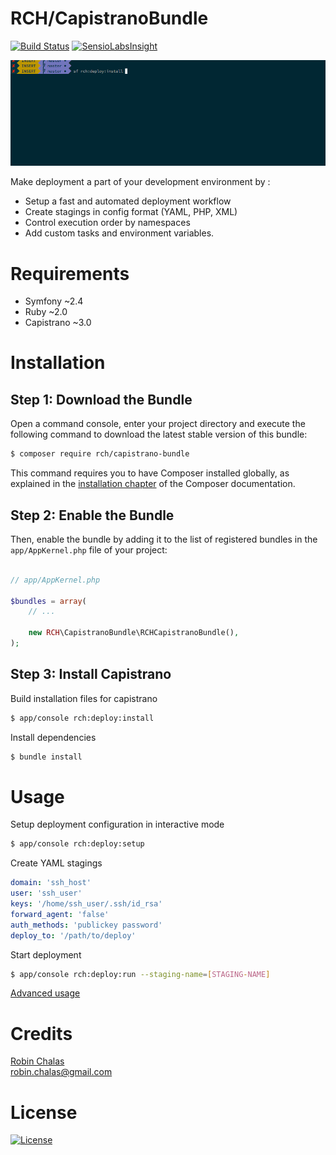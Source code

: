 # RCH/CapistranoBundle

[![Build Status](https://travis-ci.org/chalasr/RCHCapistranoBundle.svg?branch=master)](https://travis-ci.org/chalasr/RCHCapistranoBundle)
[![SensioLabsInsight](https://insight.sensiolabs.com/projects/a1b5a249-e656-4a0f-af57-77f8f84f2e74/mini.png)](https://insight.sensiolabs.com/projects/a1b5a249-e656-4a0f-af57-77f8f84f2e74)

![](https://raw.githubusercontent.com/chalasr/CapistranoBundle/master/Resources/public/SCREENCAST.gif)

Make deployment a part of your development environment by :
- Setup a fast and automated deployment workflow
- Create stagings in config format (YAML, PHP, XML)
- Control execution order by namespaces
- Add custom tasks and environment variables.

Requirements
============

- Symfony ~2.4
- Ruby ~2.0
- Capistrano ~3.0

Installation
============

Step 1: Download the Bundle
---------------------------

Open a command console, enter your project directory and execute the
following command to download the latest stable version of this bundle:

```bash
$ composer require rch/capistrano-bundle
```

This command requires you to have Composer installed globally, as explained
in the [installation chapter](https://getcomposer.org/doc/00-intro.md)
of the Composer documentation.

Step 2: Enable the Bundle
-------------------------

Then, enable the bundle by adding it to the list of registered bundles
in the `app/AppKernel.php` file of your project:

```php

// app/AppKernel.php

$bundles = array(
    // ...

    new RCH\CapistranoBundle\RCHCapistranoBundle(),
);
```

Step 3: Install Capistrano
-------------------------

Build installation files for capistrano
```bash
$ app/console rch:deploy:install
```

Install dependencies
```bash
$ bundle install
```

Usage
======

Setup deployment configuration in interactive mode  
```bash
$ app/console rch:deploy:setup
```

Create YAML stagings  
```yaml
domain: 'ssh_host'
user: 'ssh_user'
keys: '/home/ssh_user/.ssh/id_rsa'
forward_agent: 'false'
auth_methods: 'publickey password'
deploy_to: '/path/to/deploy'

```

Start deployment  
```bash
$ app/console rch:deploy:run --staging-name=[STAGING-NAME]
```

[Advanced usage](https://github.com/capistrano/capistrano#usage)

Credits
=======

[Robin Chalas](https://github.com/chalasr)  
[robin.chalas@gmail.com](mailto:robin.chalas@gmail.com)

License
=======

[![License](http://img.shields.io/:license-gpl3-blue.svg)](http://www.gnu.org/licenses/gpl-3.0.html)
